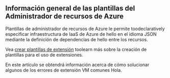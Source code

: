

## <a name="overview-of-azure-resource-manager-templates"></a>Información general de las plantillas del Administrador de recursos de Azure
Plantillas de administrador de recursos de Azure le permite toodeclaratively especificar infraestructura de IaaS de Azure de hello en el idioma JSON mediante la definición de dependencias de hello entre los recursos.

Vea [crear plantillas de extensión](../articles/virtual-machines/windows/template-description.md?toc=%2fazure%2fvirtual-machines%2fwindows%2ftoc.json) toolearn más sobre la creación de plantillas para el uso de extensiones.

En este artículo se obtendrá información acerca de cómo solucionar algunos de los errores de extensión VM comunes Hola.

